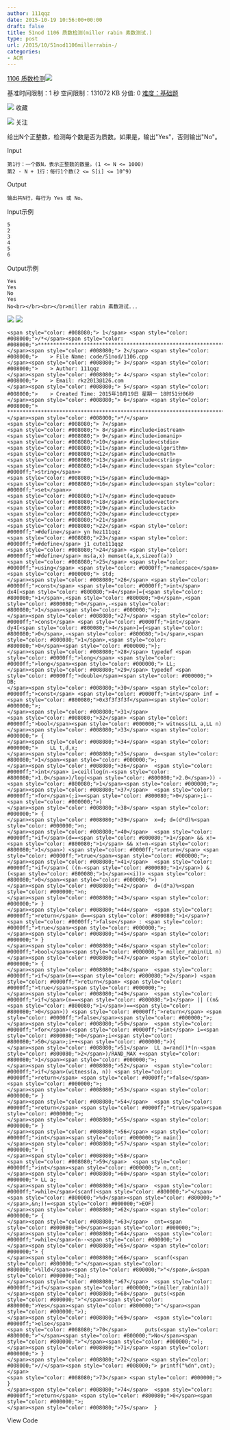 ```yaml
---
author: 111qqz
date: 2015-10-19 10:56:00+00:00
draft: false
title: 51nod 1106 质数检测(miller rabin 素数测试.)
type: post
url: /2015/10/51nod1106millerrabin-/
categories:
- ACM
---
```








[1106 质数检测](http://www.51nod.com/onlineJudge/questionCode.html#!problemId=1106)![](https://111qqz.com/wp-content/uploads/2015/11/ok.png)





基准时间限制：1 秒 空间限制：131072 KB 分值: 0 [难度：基础题](http://www.51nod.com/onlineJudge/problemList.html#!groupId=1)










![](https://111qqz.com/wp-content/uploads/2015/11/star.png)
收藏




![](https://111qqz.com/wp-content/uploads/2015/11/plus.png)
关注













给出N个正整数，检测每个数是否为质数。如果是，输出"Yes"，否则输出"No"。

















Input



    
    第1行：一个数N，表示正整数的数量。(1 <= N <= 1000)
    第2 - N + 1行：每行1个数(2 <= S[i] <= 10^9)




Output



    
    输出共N行，每行为 Yes 或 No。




Input示例



    
    5
    2
    3
    4
    5
    6
    




Output示例



    
    Yes
    Yes
    No
    Yes
    No<br></br><br></br>miller rabin 素数测试...




![](https://111qqz.com/wp-content/uploads/2015/11/ContractedBlock37.gif)
![](https://111qqz.com/wp-content/uploads/2015/11/ExpandedBlockStart37.gif)





    
    <span style="color: #008080;"> 1</span> <span style="color: #008000;">/*</span><span style="color: #008000;">************************************************************************
    </span><span style="color: #008080;"> 2</span> <span style="color: #008000;">    > File Name: code/51nod/1106.cpp
    </span><span style="color: #008080;"> 3</span> <span style="color: #008000;">    > Author: 111qqz
    </span><span style="color: #008080;"> 4</span> <span style="color: #008000;">    > Email: rkz2013@126.com 
    </span><span style="color: #008080;"> 5</span> <span style="color: #008000;">    > Created Time: 2015年10月19日 星期一 18时51分06秒
    </span><span style="color: #008080;"> 6</span> <span style="color: #008000;"> ***********************************************************************</span><span style="color: #008000;">*/</span>
    <span style="color: #008080;"> 7</span> 
    <span style="color: #008080;"> 8</span> #include<iostream>
    <span style="color: #008080;"> 9</span> #include<iomanip>
    <span style="color: #008080;">10</span> #include<cstdio>
    <span style="color: #008080;">11</span> #include<algorithm>
    <span style="color: #008080;">12</span> #include<cmath>
    <span style="color: #008080;">13</span> #include<cstring>
    <span style="color: #008080;">14</span> #include<<span style="color: #0000ff;">string</span>>
    <span style="color: #008080;">15</span> #include<map>
    <span style="color: #008080;">16</span> #include<<span style="color: #0000ff;">set</span>>
    <span style="color: #008080;">17</span> #include<queue>
    <span style="color: #008080;">18</span> #include<vector>
    <span style="color: #008080;">19</span> #include<stack>
    <span style="color: #008080;">20</span> #include<cctype>
    <span style="color: #008080;">21</span>                  
    <span style="color: #008080;">22</span> <span style="color: #0000ff;">#define</span> yn hez111qqz
    <span style="color: #008080;">23</span> <span style="color: #0000ff;">#define</span> j1 cute111qqz
    <span style="color: #008080;">24</span> <span style="color: #0000ff;">#define</span> ms(a,x) memset(a,x,sizeof(a))
    <span style="color: #008080;">25</span> <span style="color: #0000ff;">using</span> <span style="color: #0000ff;">namespace</span><span style="color: #000000;"> std;
    </span><span style="color: #008080;">26</span> <span style="color: #0000ff;">const</span> <span style="color: #0000ff;">int</span> dx4[<span style="color: #800080;">4</span>]={<span style="color: #800080;">1</span>,<span style="color: #800080;">0</span>,<span style="color: #800080;">0</span>,-<span style="color: #800080;">1</span><span style="color: #000000;">};
    </span><span style="color: #008080;">27</span> <span style="color: #0000ff;">const</span> <span style="color: #0000ff;">int</span> dy4[<span style="color: #800080;">4</span>]={<span style="color: #800080;">0</span>,-<span style="color: #800080;">1</span>,<span style="color: #800080;">1</span>,<span style="color: #800080;">0</span><span style="color: #000000;">};
    </span><span style="color: #008080;">28</span> typedef <span style="color: #0000ff;">long</span> <span style="color: #0000ff;">long</span><span style="color: #000000;"> LL;
    </span><span style="color: #008080;">29</span> typedef <span style="color: #0000ff;">double</span><span style="color: #000000;"> DB;
    </span><span style="color: #008080;">30</span> <span style="color: #0000ff;">const</span> <span style="color: #0000ff;">int</span> inf = <span style="color: #800080;">0x3f3f3f3f</span><span style="color: #000000;">;
    </span><span style="color: #008080;">31</span> 
    <span style="color: #008080;">32</span> <span style="color: #0000ff;">bool</span><span style="color: #000000;"> witness(LL a,LL n)
    </span><span style="color: #008080;">33</span> <span style="color: #000000;"> {
    </span><span style="color: #008080;">34</span> <span style="color: #000000;">    LL t,d,x;
    </span><span style="color: #008080;">35</span>  d=<span style="color: #800080;">1</span><span style="color: #000000;">;
    </span><span style="color: #008080;">36</span>  <span style="color: #0000ff;">int</span> i=ceil(log(n-<span style="color: #800080;">1.0</span>)/log(<span style="color: #800080;">2.0</span>)) - <span style="color: #800080;">1</span><span style="color: #000000;">;
    </span><span style="color: #008080;">37</span>  <span style="color: #0000ff;">for</span>(;i>=<span style="color: #800080;">0</span>;i--<span style="color: #000000;">)
    </span><span style="color: #008080;">38</span> <span style="color: #000000;"> {
    </span><span style="color: #008080;">39</span>  x=d; d=(d*d)%<span style="color: #000000;">n;
    </span><span style="color: #008080;">40</span>  <span style="color: #0000ff;">if</span>(d==<span style="color: #800080;">1</span> && x!=<span style="color: #800080;">1</span> && x!=n-<span style="color: #800080;">1</span>) <span style="color: #0000ff;">return</span> <span style="color: #0000ff;">true</span><span style="color: #000000;">;
    </span><span style="color: #008080;">41</span>  <span style="color: #0000ff;">if</span>( ((n-<span style="color: #800080;">1</span>) & (<span style="color: #800080;">1</span><<i))> <span style="color: #800080;">0</span><span style="color: #000000;">)
    </span><span style="color: #008080;">42</span>  d=(d*a)%<span style="color: #000000;">n;
    </span><span style="color: #008080;">43</span> <span style="color: #000000;"> }
    </span><span style="color: #008080;">44</span>  <span style="color: #0000ff;">return</span> d==<span style="color: #800080;">1</span>? <span style="color: #0000ff;">false</span> : <span style="color: #0000ff;">true</span><span style="color: #000000;">;
    </span><span style="color: #008080;">45</span> <span style="color: #000000;"> }
    </span><span style="color: #008080;">46</span> <span style="color: #0000ff;">bool</span><span style="color: #000000;"> miller_rabin(LL n)
    </span><span style="color: #008080;">47</span> <span style="color: #000000;"> {
    </span><span style="color: #008080;">48</span>  <span style="color: #0000ff;">if</span>(n==<span style="color: #800080;">2</span>) <span style="color: #0000ff;">return</span> <span style="color: #0000ff;">true</span><span style="color: #000000;">;
    </span><span style="color: #008080;">49</span>  <span style="color: #0000ff;">if</span>(n==<span style="color: #800080;">1</span> || ((n&<span style="color: #800080;">1</span>)==<span style="color: #800080;">0</span>)) <span style="color: #0000ff;">return</span> <span style="color: #0000ff;">false</span><span style="color: #000000;">;
    </span><span style="color: #008080;">50</span>  <span style="color: #0000ff;">for</span>(<span style="color: #0000ff;">int</span> i=<span style="color: #800080;">0</span>;i<<span style="color: #800080;">50</span>;i++<span style="color: #000000;">){
    </span><span style="color: #008080;">51</span>  LL a=rand()*(n-<span style="color: #800080;">2</span>)/RAND_MAX +<span style="color: #800080;">1</span><span style="color: #000000;">;
    </span><span style="color: #008080;">52</span>  <span style="color: #0000ff;">if</span>(witness(a, n)) <span style="color: #0000ff;">return</span> <span style="color: #0000ff;">false</span><span style="color: #000000;">;
    </span><span style="color: #008080;">53</span> <span style="color: #000000;"> }
    </span><span style="color: #008080;">54</span>  <span style="color: #0000ff;">return</span> <span style="color: #0000ff;">true</span><span style="color: #000000;">;
    </span><span style="color: #008080;">55</span> <span style="color: #000000;"> }
    </span><span style="color: #008080;">56</span> <span style="color: #0000ff;">int</span><span style="color: #000000;"> main()
    </span><span style="color: #008080;">57</span> <span style="color: #000000;"> {
    </span><span style="color: #008080;">58</span>      
    <span style="color: #008080;">59</span>  <span style="color: #0000ff;">int</span><span style="color: #000000;"> n,cnt;
    </span><span style="color: #008080;">60</span> <span style="color: #000000;"> LL a;
    </span><span style="color: #008080;">61</span>  <span style="color: #0000ff;">while</span>(scanf(<span style="color: #800000;">"</span><span style="color: #800000;">%d</span><span style="color: #800000;">"</span>,&n;)!=<span style="color: #000000;">EOF)
    </span><span style="color: #008080;">62</span> <span style="color: #000000;"> {
    </span><span style="color: #008080;">63</span>  cnt=<span style="color: #800080;">0</span><span style="color: #000000;">;
    </span><span style="color: #008080;">64</span>  <span style="color: #0000ff;">while</span>(n--<span style="color: #000000;">)
    </span><span style="color: #008080;">65</span> <span style="color: #000000;"> {
    </span><span style="color: #008080;">66</span>  scanf(<span style="color: #800000;">"</span><span style="color: #800000;">%lld</span><span style="color: #800000;">"</span>,&<span style="color: #000000;">a);
    </span><span style="color: #008080;">67</span>  <span style="color: #0000ff;">if</span><span style="color: #000000;">(miller_rabin(a))
    </span><span style="color: #008080;">68</span>  puts(<span style="color: #800000;">"</span><span style="color: #800000;">Yes</span><span style="color: #800000;">"</span><span style="color: #000000;">);
    </span><span style="color: #008080;">69</span>  <span style="color: #0000ff;">else</span> 
    <span style="color: #008080;">70</span>      puts(<span style="color: #800000;">"</span><span style="color: #800000;">No</span><span style="color: #800000;">"</span><span style="color: #000000;">);
    </span><span style="color: #008080;">71</span> <span style="color: #000000;"> }
    </span><span style="color: #008080;">72</span> <span style="color: #008000;">//</span><span style="color: #008000;"> printf("%dn",cnt);</span>
    <span style="color: #008080;">73</span> <span style="color: #000000;"> }
    </span><span style="color: #008080;">74</span>  <span style="color: #0000ff;">return</span> <span style="color: #800080;">0</span><span style="color: #000000;">;
    </span><span style="color: #008080;">75</span>  }





View Code









